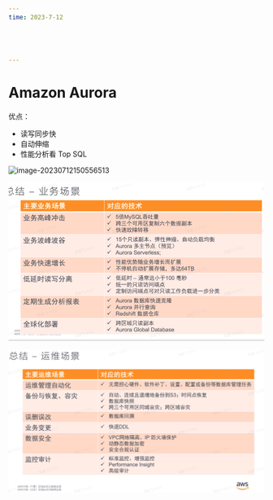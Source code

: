 ```yaml
---
time: 2023-7-12




---
```


# Amazon Aurora

优点：

- 读写同步快
- 自动伸缩
- 性能分析看 Top SQL

![image-20230712150556513](/Users/a/DevelopFiles/DocProjects/felix9ia.github.io/src/computer/application/assets/image-20230712150556513.png)



![image-20230712151241511](assets/image-20230712151241511.png)

![image-20230712151339768](assets/image-20230712151339768.png)